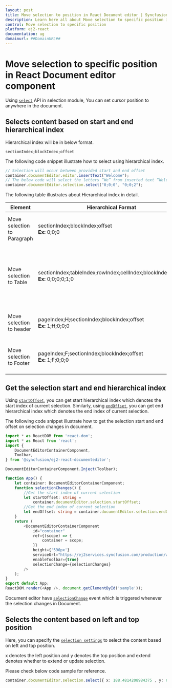 ```yaml
---
layout: post
title: Move selection to position in React Document editor | Syncfusion
description: Learn here all about Move selection to specific position in Syncfusion React Document editor component of Syncfusion Essential JS 2 and more.
control: Move selection to specific position 
platform: ej2-react
documentation: ug
domainurl: ##DomainURL##
---
```


# Move selection to specific position in React Document editor component

Using [`select`](https://ej2.syncfusion.com/react/documentation/api/document-editor/selection/#select) API in selection module, You can set cursor position to anywhere in the document.

## Selects content based on start and end hierarchical index

Hierarchical index will be in below format.

`sectionIndex;blockIndex;offset`

The following code snippet illustrate how to select using hierarchical index.

```ts
// Selection will occur between provided start and end offset
container.documentEditor.editor.insertText("Welcome");
// The below code will select the letters “We” from inserted text “Welcome”
container.documentEditor.selection.select("0;0;0", "0;0;2");
```

The following table illustrates about Hierarchical index in detail.

| Element |Hierarchical Format | Explanation |
|-----------------|-------------|----|
|Move selection to Paragraph |sectionIndex;blockIndex;offset <br>**Ex:** 0;0;0|It moves the cursor to the start of paragraph.|
|Move selection to Table|sectionIndex;tableIndex;rowIndex;cellIndex;blockIndex;offset <br>**Ex:** 0;0;0;0;1;0|It moves the cursor to the second paragraph which is inside first row and cell of table.|
|Move selection to header|pageIndex;H;sectionIndex;blockIndex;offset<br>**Ex:** 1;H;0;0;0|It moves cursor to the header in second page.|
|Move selection to Footer|pageIndex;F;sectionIndex;blockIndex;offset<br>**Ex:** 1;F;0;0;0|It moves cursor to the footer in second page.|

## Get the selection start and end hierarchical index

Using [`startOffset`](https://ej2.syncfusion.com/react/documentation/api/document-editor/selection/#startoffset), you can get start hierarchical index which denotes the start index of current selection.
Similarly, using [`endOffset`](https://ej2.syncfusion.com/react/documentation/api/document-editor/selection/#endoffset), you can get end hierarchical index which denotes the end index of current selection.

The following code snippet illustrate how to get the selection start and end offset on selection changes in document.

```ts
import * as ReactDOM from 'react-dom';
import * as React from 'react';
import {
    DocumentEditorContainerComponent,
    Toolbar,
} from '@syncfusion/ej2-react-documenteditor';

DocumentEditorContainerComponent.Inject(Toolbar);

function App() {
    let container: DocumentEditorContainerComponent;
    function selectionChanges() {
        //Get the start index of current selection
        let startOffset: string =
            container.documentEditor.selection.startOffset;
        //Get the end index of current selection
        let endOffset: string = container.documentEditor.selection.endOffset;
    }
    return (
        <DocumentEditorContainerComponent
            id="container"
            ref={(scope) => {
                container = scope;
            }}
            height={'590px'}
            serviceUrl="https://ej2services.syncfusion.com/production/web-services/api/documenteditor/"
            enableToolbar={true}
            selectionChange={selectionChanges}
        />
    );
}
export default App;
ReactDOM.render(<App />, document.getElementById('sample'));
```

Document editor have [`selectionChange`](https://ej2.syncfusion.com/react/documentation/api/document-editor/#selectionchange) event which is triggered whenever the selection changes in Document.

## Selects the content based on left and top position

Here, you can specify the [`selection settings`](https://ej2.syncfusion.com/react/documentation/api/document-editor/selectionSettings/) to select the content based on left and top position.

x denotes the left position and y denotes the top position and extend denotes whether to extend or update selection.

Please check below code sample for reference.

```ts
container.documentEditor.selection.select({ x: 188.4814208984375 , y: 662.00005, extend: true });
```